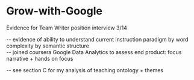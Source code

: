 # Grow-with-Google
Evidence for Team Writer position interview 3/14

-- evidence of ability to understand current instruction paradigm by word complexity by semantic structure  
-- joined coursera Google Data Analytics to assess end product: focus narrative + hands on focus

-- see section C for my analysis of teaching ontology + themes
